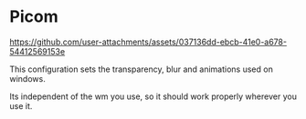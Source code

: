 # Picom



https://github.com/user-attachments/assets/037136dd-ebcb-41e0-a678-54412569153e



This configuration sets the transparency, blur and animations used on windows.

Its independent of the wm you use, so it should work properly wherever you use
it.
